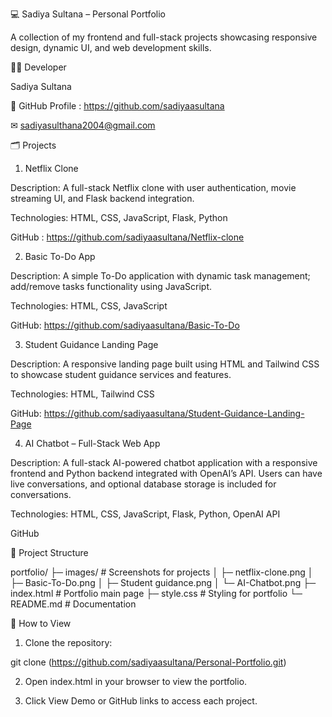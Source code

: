 💻 Sadiya Sultana – Personal Portfolio 

A collection of my frontend and full-stack projects showcasing responsive design, dynamic UI, and web development skills.

👩‍💻 Developer

Sadiya Sultana

💼 GitHub Profile : https://github.com/sadiyaasultana

✉ sadiyasulthana2004@gmail.com

🗂 Projects

1. Netflix Clone

Description: A full-stack Netflix clone with user authentication, movie streaming UI, and Flask backend integration.

Technologies: HTML, CSS, JavaScript, Flask, Python

GitHub : https://github.com/sadiyaasultana/Netflix-clone


2. Basic To-Do App

Description: A simple To-Do application with dynamic task management; add/remove tasks functionality using JavaScript.

Technologies: HTML, CSS, JavaScript

GitHub: https://github.com/sadiyaasultana/Basic-To-Do

3. Student Guidance Landing Page

Description: A responsive landing page built using HTML and Tailwind CSS to showcase student guidance services and features.

Technologies: HTML, Tailwind CSS

GitHub: https://github.com/sadiyaasultana/Student-Guidance-Landing-Page

4. AI Chatbot – Full-Stack Web App

Description: A full-stack AI-powered chatbot application with a responsive frontend and Python backend integrated with OpenAI’s API. Users can have live conversations, and optional database storage is included for conversations.

Technologies: HTML, CSS, JavaScript, Flask, Python, OpenAI API

GitHub

📁 Project Structure 

portfolio/
├─ images/                 # Screenshots for projects
│  ├─ netflix-clone.png
│  ├─ Basic-To-Do.png
│  ├─ Student guidance.png
│  └─ AI-Chatbot.png
├─ index.html               # Portfolio main page
├─ style.css                # Styling for portfolio
└─ README.md                # Documentation


🚀 How to View

1. Clone the repository:

git clone (https://github.com/sadiyaasultana/Personal-Portfolio.git)

2. Open index.html in your browser to view the portfolio.

3. Click View Demo or GitHub links to access each project.


